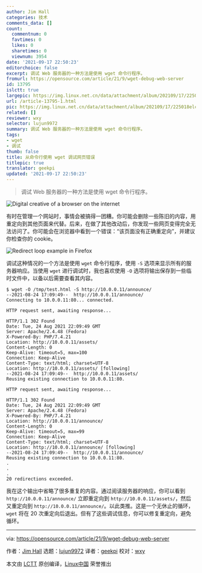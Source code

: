 ```yaml
---
author: Jim Hall
categories: 技术
comments_data: []
count:
  commentnum: 0
  favtimes: 0
  likes: 0
  sharetimes: 0
  viewnum: 3954
date: '2021-09-17 22:50:23'
editorchoice: false
excerpt: 调试 Web 服务器的一种方法是使用 wget 命令行程序。
fromurl: https://opensource.com/article/21/9/wget-debug-web-server
id: 13795
islctt: true
largepic: https://img.linux.net.cn/data/attachment/album/202109/17/225018elcip4pii4qcknir.jpg
url: /article-13795-1.html
pic: https://img.linux.net.cn/data/attachment/album/202109/17/225018elcip4pii4qcknir.jpg.thumb.jpg
related: []
reviewer: wxy
selector: lujun9972
summary: 调试 Web 服务器的一种方法是使用 wget 命令行程序。
tags:
- wget
- 调试
thumb: false
title: 从命令行使用 wget 调试网页错误
titlepic: true
translator: geekpi
updated: '2021-09-17 22:50:23'
---
```



> 
> 调试 Web 服务器的一种方法是使用 wget 命令行程序。
> 
> 
> 


![](https://img.linux.net.cn/data/attachment/album/202109/17/225018elcip4pii4qcknir.jpg "Digital creative of a browser on the internet")


有时在管理一个网站时，事情会被搞得一团糟。你可能会删除一些陈旧的内容，用重定向到其他页面来代替。后来，在做了其他改动后，你发现一些网页变得完全无法访问了。你可能会在浏览器中看到一个错误：“该页面没有正确重定向”，并建议你检查你的 cookie。


![Redirect loop example in Firefox](https://img.linux.net.cn/data/attachment/album/202109/17/225025k223hf4j2a26v0i3.png "Redirect loop example in Firefox")


调试这种情况的一个方法是使用 `wget` 命令行程序，使用 `-S` 选项来显示所有的服务器响应。当使用 `wget` 进行调试时，我也喜欢使用 `-O` 选项将输出保存到一些临时文件中，以备以后需要查看其内容。



```
$ wget -O /tmp/test.html -S http://10.0.0.11/announce/
--2021-08-24 17:09:49--  http://10.0.0.11/announce/
Connecting to 10.0.0.11:80... connected.

HTTP request sent, awaiting response... 

HTTP/1.1 302 Found
Date: Tue, 24 Aug 2021 22:09:49 GMT
Server: Apache/2.4.48 (Fedora)
X-Powered-By: PHP/7.4.21
Location: http://10.0.0.11/assets/
Content-Length: 0
Keep-Alive: timeout=5, max=100
Connection: Keep-Alive
Content-Type: text/html; charset=UTF-8
Location: http://10.0.0.11/assets/ [following]
--2021-08-24 17:09:49--  http://10.0.0.11/assets/
Reusing existing connection to 10.0.0.11:80.

HTTP request sent, awaiting response... 
 
HTTP/1.1 302 Found
Date: Tue, 24 Aug 2021 22:09:49 GMT
Server: Apache/2.4.48 (Fedora)
X-Powered-By: PHP/7.4.21
Location: http://10.0.0.11/announce/
Content-Length: 0
Keep-Alive: timeout=5, max=99
Connection: Keep-Alive
Content-Type: text/html; charset=UTF-8
Location: http://10.0.0.11/announce/ [following]
--2021-08-24 17:09:49--  http://10.0.0.11/announce/
Reusing existing connection to 10.0.0.11:80.
.
.
.
20 redirections exceeded.

```

我在这个输出中省略了很多重复的内容。通过阅读服务器的响应，你可以看到 `http://10.0.0.11/announce/` 立即重定向到 `http://10.0.0.11/assets/`，然后又重定向到 `http://10.0.0.11/announce/`。以此类推。这是一个无休止的循环，`wget` 将在 20 次重定向后退出。但有了这些调试信息，你可以修复重定向，避免循环。




---


via: <https://opensource.com/article/21/9/wget-debug-web-server>


作者：[Jim Hall](https://opensource.com/users/jim-hall) 选题：[lujun9972](https://github.com/lujun9972) 译者：[geekpi](https://github.com/geekpi) 校对：[wxy](https://github.com/wxy)


本文由 [LCTT](https://github.com/LCTT/TranslateProject) 原创编译，[Linux中国](https://linux.cn/) 荣誉推出